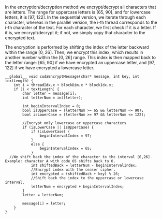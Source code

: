 
In the encryption/decryption method we encrypt/decrypt all characters that are letters. 
The range for uppercase letters is [65, 90], and for lowercase letters, it is [97, 122].
In the sequential version, we iterate through each character, whereas in the parallel version, the i-th thread corresponds to the i-th character of the text.
For each character, we first check if it is a letter. If it is, we encrypt/decrypt it; if not, we simply copy that character to the encrypted text.

The encryption is performed by shifting the index of the letter backward within the range [0, 26]. 
Then, we encrypt this index, which results in another number within the [0, 26] range. This index is then mapped back to the letter range: [65, 90] if we have encrypted an uppercase letter, and [97, 122] if we have encrypted a lowercase letter.

```
__global__ void cudaEncryptMessage(char* message, int key, int textLength) {
	int i = threadIdx.x + blockDim.x * blockIdx.x;
	if (i < textLength) {
		char letter = message[i];
		int letterNum = int(letter);

		int beginIntervalIndex = 0;
		bool isUpperCase = (letterNum >= 65 && letterNum <= 90);
		bool isLowerCase = (letterNum >= 97 && letterNum <= 122);

		//Encrypt only lowercase or uppercase characters
		if (isLowerCase || isUpperCase) {
			if (isLowerCase) {
				beginIntervalIndex = 97;
			}
			else {
				beginIntervalIndex = 65;
			}
  //We shift back the index of the character to the interval [0,26]. Example: character A with code 65 shifts back to 0.
			int shiftedBack = letterNum - beginIntervalIndex;
			//Encrypt index with the ceaser cipher.
			int encrypted = (shiftedBack + key) % 26;
			//Shift back the index to the uppercase or lowercase interval.
			letterNum = encrypted + beginIntervalIndex;
		}
		letter = letterNum;

		message[i] = letter;
	}
}
```

